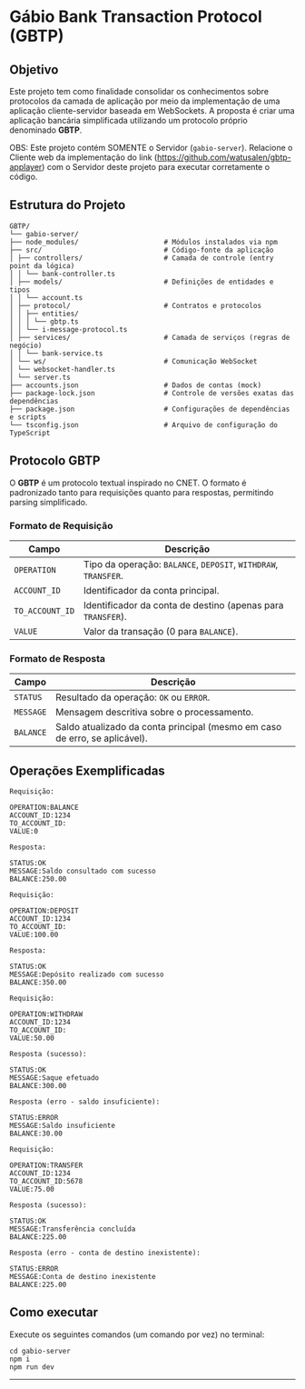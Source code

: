 # Gábio Bank Transaction Protocol (GBTP)

## Objetivo

Este projeto tem como finalidade consolidar os conhecimentos sobre protocolos da camada de aplicação por meio da implementação de uma aplicação cliente-servidor baseada em WebSockets. A proposta é criar uma aplicação bancária simplificada utilizando um protocolo próprio denominado **GBTP**.

OBS: Este projeto contém SOMENTE o Servidor (`gabio-server`). Relacione o Cliente web da implementação do link (https://github.com/watusalen/gbtp-applayer) com o Servidor deste projeto para executar corretamente o código.

## Estrutura do Projeto

```
GBTP/
└── gabio-server/
├── node_modules/                     # Módulos instalados via npm
├── src/                              # Código-fonte da aplicação
│ ├── controllers/                    # Camada de controle (entry point da lógica)
│ │ └── bank-controller.ts
│ ├── models/                         # Definições de entidades e tipos
│ │ └── account.ts
│ ├── protocol/                       # Contratos e protocolos
│ │ ├── entities/
│ │ │ └── gbtp.ts
│ │ └── i-message-protocol.ts
│ ├── services/                       # Camada de serviços (regras de negócio)
│ │ └── bank-service.ts
│ └── ws/                             # Comunicação WebSocket
│ └── websocket-handler.ts
│ └── server.ts
├── accounts.json                     # Dados de contas (mock)
├── package-lock.json                 # Controle de versões exatas das dependências
├── package.json                      # Configurações de dependências e scripts
└── tsconfig.json                     # Arquivo de configuração do TypeScript
```

## Protocolo GBTP

O **GBTP** é um protocolo textual inspirado no CNET. O formato é padronizado tanto para requisições quanto para respostas, permitindo parsing simplificado.

### Formato de Requisição

| Campo           | Descrição                                                  |
|------------------|-------------------------------------------------------------|
| `OPERATION`      | Tipo da operação: `BALANCE`, `DEPOSIT`, `WITHDRAW`, `TRANSFER`. |
| `ACCOUNT_ID`     | Identificador da conta principal.                           |
| `TO_ACCOUNT_ID`  | Identificador da conta de destino (apenas para `TRANSFER`). |
| `VALUE`          | Valor da transação (0 para `BALANCE`).                      |

### Formato de Resposta

| Campo     | Descrição                                                             |
|------------|------------------------------------------------------------------------|
| `STATUS`   | Resultado da operação: `OK` ou `ERROR`.                               |
| `MESSAGE`  | Mensagem descritiva sobre o processamento.                            |
| `BALANCE`  | Saldo atualizado da conta principal (mesmo em caso de erro, se aplicável). |

## Operações Exemplificadas

```
Requisição:

OPERATION:BALANCE  
ACCOUNT_ID:1234  
TO_ACCOUNT_ID:  
VALUE:0  

Resposta:

STATUS:OK  
MESSAGE:Saldo consultado com sucesso  
BALANCE:250.00  

Requisição:

OPERATION:DEPOSIT  
ACCOUNT_ID:1234  
TO_ACCOUNT_ID:  
VALUE:100.00  

Resposta:

STATUS:OK  
MESSAGE:Depósito realizado com sucesso  
BALANCE:350.00  

Requisição:

OPERATION:WITHDRAW  
ACCOUNT_ID:1234  
TO_ACCOUNT_ID:  
VALUE:50.00  

Resposta (sucesso):

STATUS:OK  
MESSAGE:Saque efetuado  
BALANCE:300.00  

Resposta (erro - saldo insuficiente):

STATUS:ERROR  
MESSAGE:Saldo insuficiente  
BALANCE:30.00  

Requisição:

OPERATION:TRANSFER  
ACCOUNT_ID:1234  
TO_ACCOUNT_ID:5678  
VALUE:75.00  

Resposta (sucesso):

STATUS:OK  
MESSAGE:Transferência concluída  
BALANCE:225.00  

Resposta (erro - conta de destino inexistente):

STATUS:ERROR  
MESSAGE:Conta de destino inexistente  
BALANCE:225.00  
```

## Como executar

Execute os seguintes comandos (um comando por vez) no terminal:

```
cd gabio-server
npm i
npm run dev
```

---
